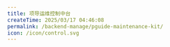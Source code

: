 ```yaml
---
title: 项导运维控制中台
createTime: 2025/03/17 04:46:08
permalink: /backend-manage/pguide-maintenance-kit/
icon: /icon/control.svg
---
```

